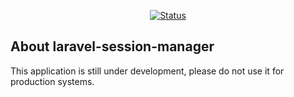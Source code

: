 
<p align="center">
    <a href="https://github.com/PedroMontolive/laravel-session-manager"><img src="https://img.shields.io/badge/status-In_DEV-blue" alt="Status"></a>
</p>

## About laravel-session-manager

This application is still under development, please do not use it for production systems.